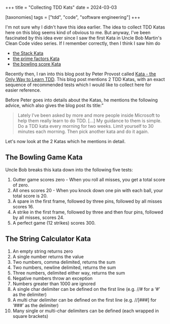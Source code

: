 +++
title = "Collecting TDD Kats"
date = 2024-03-03

[taxonomies]
tags = ["tdd", "code", "software engineering"]
+++

I'm not sure why I didn't have this idea earlier.
The idea to collect TDD Katas here on this blog seems kind of obvious to me.
But anyway, I've been fascinated by this idea ever since I saw the first Kata in
Uncle Bob Martin's Clean Code video series. If I remember correctly, then I think
I saw him do
- [the Stack Kata](https://cleancoders.com/episode/clean-code-episode-4-sc-1-stack)
- [the prime factors Kata](http://butunclebob.com/ArticleS.UncleBob.ThePrimeFactorsKata)
- [the bowling score Kata](https://cleancoders.com/episode/clean-code-episode-6-p2)

Recently then, I ran into this blog post by Peter Provost called
[Kata - the Only Way to Learn TDD](http://web.archive.org/web/20220521090515/http://www.peterprovost.org/blog/2012/05/02/kata-the-only-way-to-learn-tdd).
This blog post mentions 2 TDD Katas, with an exact sequence of recommended tests
which I would like to collect here for easier reference.
<!-- more -->

Before Peter goes into details about the Katas, he mentions the following
advice, which also gives the blog post its title:"

> Lately I’ve been asked by more and more people inside Microsoft to help them really learn to do TDD. [...]
> My guidance to them is simple. Do a TDD kata every morning for two weeks.
> Limit yourself to 30 minutes each morning. Then pick another kata and do it again.

Let's now look at the 2 Katas which he mentions in detail.

## The Bowling Game Kata

Uncle Bob breaks this kata down into the following five tests:

1. Gutter game scores zero - When you roll all misses, you get a total score of zero.
2. All ones scores 20 - When you knock down one pin with each ball, your total score is 20.
3. A spare in the first frame, followed by three pins, followed by all misses scores 16.
4. A strike in the first frame, followed by three and then four pins, followed by all misses, scores 24.
5. A perfect game (12 strikes) scores 300.


## The String Calculator Kata

1. An empty string returns zero
2. A single number returns the value
3. Two numbers, comma delimited, returns the sum
4. Two numbers, newline delimited, returns the sum
5. Three numbers, delimited either way, returns the sum
6. Negative numbers throw an exception
7. Numbers greater than 1000 are ignored
8. A single char delimiter can be defined on the first line (e.g. //# for a ‘#’ as the delimiter)
9. A multi char delimiter can be defined on the first line (e.g. //[###] for ‘###’ as the delimiter)
10. Many single or multi-char delimiters can be defined (each wrapped in square brackets)

